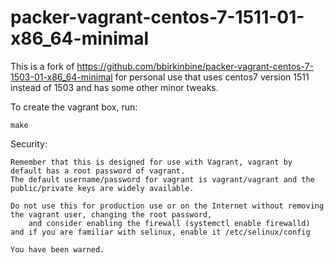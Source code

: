 # packer-vagrant-centos-7-1511-01-x86_64-minimal

This is a fork of https://github.com/bbirkinbine/packer-vagrant-centos-7-1503-01-x86_64-minimal
for personal use that uses centos7 version 1511 instead of 1503 and has some other minor tweaks.

To create the vagrant box, run:

```
make
```

Security:

	Remember that this is designed for use with Vagrant, vagrant by default has a root password of vagrant.
	The default username/password for vagrant is vagrant/vagrant and the public/private keys are widely available.

	Do not use this for production use or on the Internet without removing the vagrant user, changing the root password,
		and consider enabling the firewall (systemctl enable firewalld) and if you are familiar with selinux, enable it /etc/selinux/config

	You have been warned.
